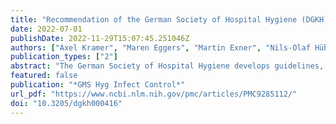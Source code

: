 ```yaml
---
title: "Recommendation of the German Society of Hospital Hygiene (DGKH): Prevention of COVID-19 by virucidal gargling and virucidal nasal spray – updated version April 2022"
date: 2022-07-01
publishDate: 2022-11-29T15:07:45.251046Z
authors: ["Axel Kramer", "Maren Eggers", "Martin Exner", "Nils-Olaf Hübner", "Arne Simon", "Eike Steinmann", "Peter Walger", "Paula Zwicker"]
publication_types: ["2"]
abstract: "The German Society of Hospital Hygiene develops guidelines, recommendations and standard operation procedures on a voluntary basis, published on the DGKH-website (https://www.krankenhaushygiene.de/)., The original German version of this recommendation was published in April 2022 and has now been made available to the international professional public in English. Evaluating the current data on the efficacy of virucidal gargle/mouthwash solutions and nasal sprays against SARS-CoV-2 in vitro and in clinical trials, conducted with preventive or therapeutic objectives, recommendations are given for the prevention of COVID-19. The following areas are considered: , Protection of the community when regional clusters or high incidences of infection become knownProtection of the community at low risk of infectionPre-exposure prophylaxis for the protection of healthcare workersPost-exposure prophylaxis"
featured: false
publication: "*GMS Hyg Infect Control*"
url_pdf: "https://www.ncbi.nlm.nih.gov/pmc/articles/PMC9285112/"
doi: "10.3205/dgkh000416"
---
```


